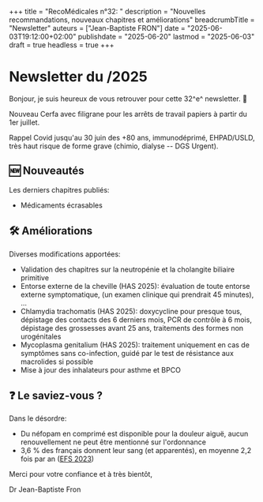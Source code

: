 +++
title = "RecoMédicales n°32: "
description = "Nouvelles recommandations, nouveaux chapitres et améliorations"
breadcrumbTitle = "Newsletter"
auteurs = ["Jean-Baptiste FRON"]
date = "2025-06-03T19:12:00+02:00"
publishdate = "2025-06-20"
lastmod = "2025-06-03"
draft = true
headless = true
+++

# Newsletter du /2025

Bonjour, je suis heureux de vous retrouver pour cette 32^e^ newsletter. 📰

Nouveau Cerfa avec filigrane pour les arrêts de travail papiers à partir du 1er juillet.

Rappel Covid jusqu'au 30 juin des +80 ans, immunodéprimé, EHPAD/USLD, très haut risque de forme grave (chimio, dialyse -- DGS Urgent).

## 🆕 Nouveautés

Les derniers chapitres publiés:

- Médicaments écrasables

## 🛠️ Améliorations

Diverses modifications apportées:

- Validation des chapitres sur la neutropénie et la cholangite biliaire primitive
- Entorse externe de la cheville (HAS 2025): évaluation de toute entorse externe symptomatique, (un examen clinique qui prendrait 45 minutes), ...
- Chlamydia trachomatis (HAS 2025): doxycycline pour presque tous, dépistage des contacts des 6 derniers mois, PCR de contrôle à 6 mois, dépistage des grossesses avant 25 ans, traitements des formes non urogénitales
- Mycoplasma genitalium (HAS 2025): traitement uniquement en cas de symptômes sans co-infection, guidé par le test de résistance aux macrolides si possible
- Mise à jour des inhalateurs pour asthme et BPCO

## ❓ Le saviez-vous ?

Dans le désordre:

- Du néfopam en comprimé est disponible pour la douleur aiguë, aucun renouvellement ne peut être mentionné sur l'ordonnance
- 3,6 % des français donnent leur sang (et apparentés), en moyenne 2,2 fois par an ([EFS 2023](https://www.efs.sante.fr/sites/default/files/2024-05/EFS_RA_2023.pdf))

Merci pour votre confiance et à très bientôt,

Dr Jean-Baptiste Fron
